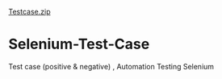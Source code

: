 [Testcase.zip](https://github.com/Gabriellalangi/Selenium-Test-Case/files/9440983/Testcase.zip)
# Selenium-Test-Case
Test case (positive &amp; negative) , Automation Testing Selenium
